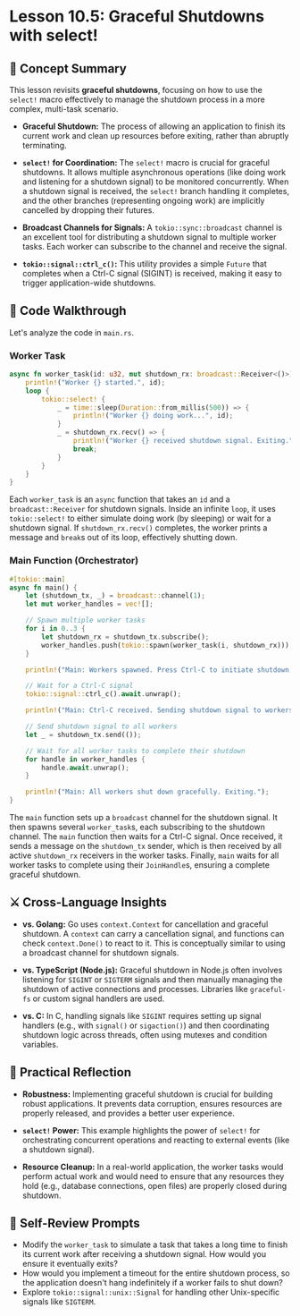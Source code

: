 # Lesson 10.5: Graceful Shutdowns with select!

## 🧠 Concept Summary

This lesson revisits **graceful shutdowns**, focusing on how to use the `select!` macro effectively to manage the shutdown process in a more complex, multi-task scenario.

- **Graceful Shutdown:** The process of allowing an application to finish its current work and clean up resources before exiting, rather than abruptly terminating.

- **`select!` for Coordination:** The `select!` macro is crucial for graceful shutdowns. It allows multiple asynchronous operations (like doing work and listening for a shutdown signal) to be monitored concurrently. When a shutdown signal is received, the `select!` branch handling it completes, and the other branches (representing ongoing work) are implicitly cancelled by dropping their futures.

- **Broadcast Channels for Signals:** A `tokio::sync::broadcast` channel is an excellent tool for distributing a shutdown signal to multiple worker tasks. Each worker can subscribe to the channel and receive the signal.

- **`tokio::signal::ctrl_c()`:** This utility provides a simple `Future` that completes when a Ctrl-C signal (SIGINT) is received, making it easy to trigger application-wide shutdowns.

## 🧩 Code Walkthrough

Let's analyze the code in `main.rs`.

### Worker Task

```rust
async fn worker_task(id: u32, mut shutdown_rx: broadcast::Receiver<()>) {
    println!("Worker {} started.", id);
    loop {
        tokio::select! {
            _ = time::sleep(Duration::from_millis(500)) => {
                println!("Worker {} doing work...", id);
            }
            _ = shutdown_rx.recv() => {
                println!("Worker {} received shutdown signal. Exiting.", id);
                break;
            }
        }
    }
}
```

Each `worker_task` is an `async` function that takes an `id` and a `broadcast::Receiver` for shutdown signals. Inside an infinite `loop`, it uses `tokio::select!` to either simulate doing work (by sleeping) or wait for a shutdown signal. If `shutdown_rx.recv()` completes, the worker prints a message and `break`s out of its loop, effectively shutting down.

### Main Function (Orchestrator)

```rust
#[tokio::main]
async fn main() {
    let (shutdown_tx, _) = broadcast::channel(1);
    let mut worker_handles = vec![];

    // Spawn multiple worker tasks
    for i in 0..3 {
        let shutdown_rx = shutdown_tx.subscribe();
        worker_handles.push(tokio::spawn(worker_task(i, shutdown_rx)));
    }

    println!("Main: Workers spawned. Press Ctrl-C to initiate shutdown.");

    // Wait for a Ctrl-C signal
    tokio::signal::ctrl_c().await.unwrap();

    println!("Main: Ctrl-C received. Sending shutdown signal to workers.");

    // Send shutdown signal to all workers
    let _ = shutdown_tx.send(());

    // Wait for all worker tasks to complete their shutdown
    for handle in worker_handles {
        handle.await.unwrap();
    }

    println!("Main: All workers shut down gracefully. Exiting.");
}
```

The `main` function sets up a `broadcast` channel for the shutdown signal. It then spawns several `worker_task`s, each subscribing to the shutdown channel. The `main` function then waits for a Ctrl-C signal. Once received, it sends a message on the `shutdown_tx` sender, which is then received by all active `shutdown_rx` receivers in the worker tasks. Finally, `main` waits for all worker tasks to complete using their `JoinHandle`s, ensuring a complete graceful shutdown.

## ⚔️ Cross-Language Insights

- **vs. Golang:** Go uses `context.Context` for cancellation and graceful shutdown. A `context` can carry a cancellation signal, and functions can check `context.Done()` to react to it. This is conceptually similar to using a broadcast channel for shutdown signals.

- **vs. TypeScript (Node.js):** Graceful shutdown in Node.js often involves listening for `SIGINT` or `SIGTERM` signals and then manually managing the shutdown of active connections and processes. Libraries like `graceful-fs` or custom signal handlers are used.

- **vs. C:** In C, handling signals like `SIGINT` requires setting up signal handlers (e.g., with `signal()` or `sigaction()`) and then coordinating shutdown logic across threads, often using mutexes and condition variables.

## 🚀 Practical Reflection

- **Robustness:** Implementing graceful shutdown is crucial for building robust applications. It prevents data corruption, ensures resources are properly released, and provides a better user experience.

- **`select!` Power:** This example highlights the power of `select!` for orchestrating concurrent operations and reacting to external events (like a shutdown signal).

- **Resource Cleanup:** In a real-world application, the worker tasks would perform actual work and would need to ensure that any resources they hold (e.g., database connections, open files) are properly closed during shutdown.

## 🧩 Self-Review Prompts

- Modify the `worker_task` to simulate a task that takes a long time to finish its current work after receiving a shutdown signal. How would you ensure it eventually exits?
- How would you implement a timeout for the entire shutdown process, so the application doesn't hang indefinitely if a worker fails to shut down?
- Explore `tokio::signal::unix::Signal` for handling other Unix-specific signals like `SIGTERM`.
